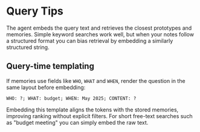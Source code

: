 # Query Tips

The agent embeds the query text and retrieves the closest prototypes and memories. Simple keyword searches work well, but when your notes follow a structured format you can bias retrieval by embedding a similarly structured string.

## Query-time templating

If memories use fields like `WHO`, `WHAT` and `WHEN`, render the question in the same layout before embedding:

```
WHO: ?; WHAT: budget; WHEN: May 2025; CONTENT: ?
```

Embedding this template aligns the tokens with the stored memories, improving ranking without explicit filters. For short free-text searches such as "budget meeting" you can simply embed the raw text.
